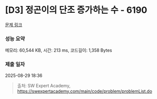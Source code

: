 # [D3] 정곤이의 단조 증가하는 수 - 6190 

[문제 링크](https://swexpertacademy.com/main/code/problem/problemDetail.do?contestProbId=AWcPjEuKAFgDFAU4) 

### 성능 요약

메모리: 60,544 KB, 시간: 213 ms, 코드길이: 1,358 Bytes

### 제출 일자

2025-08-29 18:36



> 출처: SW Expert Academy, https://swexpertacademy.com/main/code/problem/problemList.do